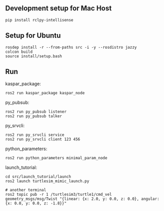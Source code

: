 ## Development setup for Mac Host

```shell
pip install rclpy-intellisense
```

## Setup for Ubuntu

```shell
rosdep install -r --from-paths src -i -y --rosdistro jazzy
colcon build
source install/setup.bash
```

## Run

kaspar_package:

```shell
ros2 run kaspar_package kaspar_node
```

py_pubsub:

```shell
ros2 run py_pubsub listener
ros2 run py_pubsub talker
```

py_srvcli:

```shell
ros2 run py_srvcli service
ros2 run py_srvcli client 123 456
```

python_parameters:

```shell
ros2 run python_parameters minimal_param_node
```

launch_tutorial:

```shell
cd src/launch_tutorial/launch
ros2 launch turtlesim_mimic_launch.py

# another terminal
ros2 topic pub -r 1 /turtlesim3/turtle1/cmd_vel geometry_msgs/msg/Twist "{linear: {x: 2.0, y: 0.0, z: 0.0}, angular: {x: 0.0, y: 0.0, z: -1.8}}"
```